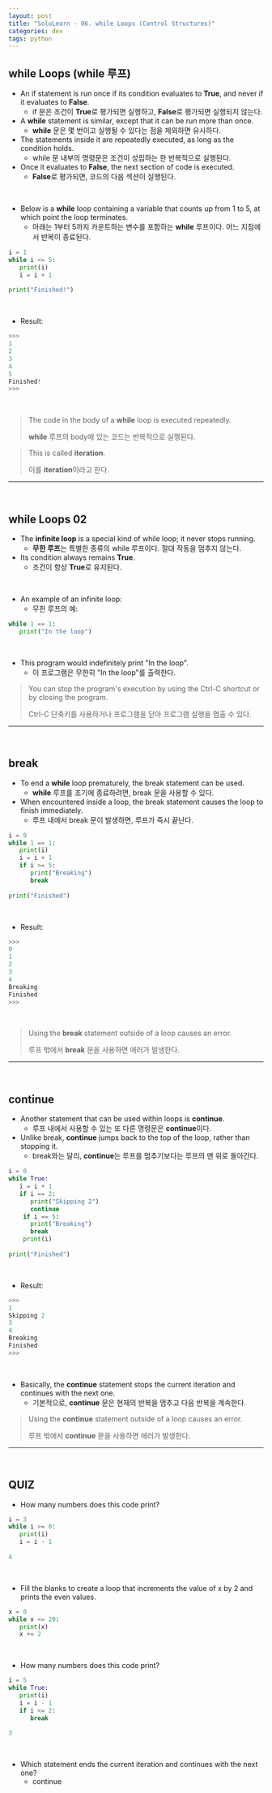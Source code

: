 ```yaml
---
layout: post
title: "SoloLearn - 06. while Loops (Control Structures)"
categories: dev
tags: python
---
```


## while Loops (while 루프)

- An if statement is run once if its condition evaluates to **True**, and never if it evaluates to **False**.
  - if 문은 조건이 **True**로 평가되면 실행하고, **False**로 평가되면 실행되지 않는다.
- A **while** statement is similar, except that it can be run more than once.
  - **while** 문은 몇 번이고 실행될 수 있다는 점을 제외하면 유사하다.
- The statements inside it are repeatedly executed, as long as the condition holds.
  - while 문 내부의 명령문은 조건이 성립하는 한 반복적으로 실행된다.
- Once it evaluates to **False**, the next section of code is executed.
  - **False**로 평가되면, 코드의 다음 섹션이 실행된다.

<br>

- Below is a **while** loop containing a variable that counts up from 1 to 5, at which point the loop terminates.
  - 아래는 1부터 5까지 카운트하는 변수를 포함하는 **while** 루프이다. 어느 지점에서 반복이 종료된다.

```python
i = 1
while i <= 5:
   print(i)
   i = i + 1
   
print("Finished!")
```

<br>

- Result:

```python
>>>
1
2
3
4
5
Finished!
>>>
```

<br>

> The code in the body of a **while** loop is executed repeatedly.
>
> **while** 루프의 body에 있는 코드는 반복적으로 실행된다.

> This is called **iteration**.
>
> 이를 **iteration**이라고 한다.

------

<br>

## while Loops 02

- The **infinite loop** is a special kind of while loop; it never stops running.
  - **무한 루프**는 특별한 종류의 while 루프이다. 절대 작동을 멈추지 않는다.
- Its condition always remains **True**.
  - 조건이 항상 **True**로 유지된다.

<br>

- An example of an infinite loop:
  - 무한 루프의 예:

```python
while 1 == 1:
   print("In the loop")
```

<br>

- This program would indefinitely print "In the loop".
  - 이 프로그램은 무한히 "In the loop"를 출력한다.

> You can stop the program's execution by using the Ctrl-C shortcut or by closing the program.
>
> Ctrl-C 단축키를 사용하거나 프로그램을 닫아 프로그램 실행을 멈출 수 있다.

------

<br>

## break

- To end a **while** loop prematurely, the break statement can be used.
  - **while** 루프를 조기에 종료하려면, break 문을 사용할 수 있다.
- When encountered inside a loop, the break statement causes the loop to finish immediately.
  - 루프 내에서 break 문이 발생하면, 루프가 즉시 끝난다.

```python
i = 0
while 1 == 1:
   print(i)
   i = i + 1
   if i >= 5:
      print("Breaking")
      break
      
print("Finished")
```

<br>

- Result:

```python
>>>
0
1
2
3
4
Breaking
Finished
>>>
```

<br>

> Using the **break** statement outside of a loop causes an error.
>
> 루프 밖에서 **break** 문을 사용하면 에러가 발생한다.

------

<br>

## continue

- Another statement that can be used within loops is **continue**.
  - 루프 내에서 사용할 수 있는 또 다른 명령문은 **continue**이다.
- Unlike break, **continue** jumps back to the top of the loop, rather than stopping it.
  - break와는 달리, **continue**는 루프를 멈추기보다는 루프의 맨 위로 돌아간다.

```python
i = 0
while True:
   i = i + 1
   if i == 2:
      print("Skipping 2")
      continue
	if i == 5:
      print("Breaking")
      break
	print(i)
   
print("Finished")
```

<br>

- Result:

```python
>>>
1
Skipping 2
3
4
Breaking
Finished
>>>
```

<br>

- Basically, the **continue** statement stops the current iteration and continues with the next one.
  - 기본적으로, **continue** 문은 현재의 반복을 멈추고 다음 반복을 계속한다.

> Using the **continue** statement outside of a loop causes an error.
>
> 루프 밖에서 **continue** 문을 사용하면 에러가 발생한다.

------

<br>

## QUIZ

- How many numbers does this code print?

```python
i = 3
while i >= 0:
   print(i)
   i = i - 1
   
4
```

<br>

- Fill the blanks to create a loop that increments the value of x by 2 and prints the even values.

```python
x = 0
while x <= 20:
   print(x)
   x += 2
```

<br>

- How many numbers does this code print?

```python
i = 5
while True:
   print(i)
   i = i - 1
   if i <= 2:
      break
      
3
```

<br>

- Which statement ends the current iteration and continues with the next one?
  - continue

<br>